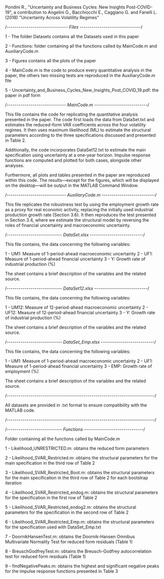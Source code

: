 Pondini R., "Uncertainty and Business Cycles: New Insights Post-COVID-19", a contribution to  Angelini G., Bacchiocchi E., Caggiano G. and Fanelli L. (2018) "Uncertainty Across Volatility Regimes" 

/*------------------------------- Files -------------------------------*/

1 - The folder Datasets contains all the Datasets used in this paper

2 - Functions: folder containing all the functions called by MainCode.m and AuxiliaryCode.m

3 - Figures contains all the plots of the paper

4 - MainCode.m is the code to produce every quantitative analysis in the paper,
    the others two missing tests are reproduced in the AuxiliaryCode.m file

5 - Uncertainty_and_Business_Cycles_New_Insights_Post_COVID_19.pdf: the paper in pdf form


/*------------------------------ MainCode.m ---------------------------*/

This file contains the code for replicating the quantitative analysis presented in the paper.
The code first loads the data from DataSet.txt and estimates the reduced-form VAR coefficients across the four volatility regimes.
It then uses maximum likelihood (ML) to estimate the structural parameters according to the three specifications discussed and presented in Table 2.

Additionally, the code incorporates DataSet12.txt to estimate the main specification using uncertainty at a one-year horizon.
Impulse response functions are computed and plotted for both cases, alongside other analyses.

Furthermore, all plots and tables presented in the paper are reproduced within this code. The results—except for the figures,
which will be displayed on the desktop—will be output in the MATLAB Command Window.


/*------------------------------ AuxiliaryCode.m ---------------------------*/


This file replicates the robustness test by using the employment growth rate as a proxy for real economic activity,
replacing the initially used industrial production growth rate (Section 3.6).
It then reproduces the test presented in Section 3.4,
where we estimate the structural model by reversing the roles of financial uncertainty and macroeconomic uncertainty.


/*---------------------------- DataSet.xlsx ---------------------------*/

This file contains, the data concerning the
following variables:

1 - UM1: Measure of 1-period-ahead macroeconomic uncertainty
2 - UF1: Measure of 1-period-ahead financial uncertainty
3 - Y: Growth rate of industrial production (%) 

The sheet contains a brief description of the variables and the
related source.

/*---------------------------- DataSet12.xlsx ---------------------------*/

This file contains, the data concerning the
following variables:

1 - UM12: Measure of 12-period-ahead macroeconomic uncertainty
2 - UF12: Measure of 12-period-ahead financial uncertainty
3 - Y: Growth rate of industrial production (%) 

The sheet contains a brief description of the variables and the
related source.

/*---------------------------- DataSet_Emp.xlsx ---------------------------*/

This file contains, the data concerning the
following variables:

1 - UM1: Measure of 1-period-ahead macroeconomic uncertainty
2 - UF1: Measure of 1-period-ahead financial uncertainty
3 - EMP: Growth rate of employment (%) 

The sheet contains a brief description of the variables and the
related source.

/*---------------------------------------------------------------------------*/

All datasets are provided in .txt format to ensure compatibility with the MATLAB code.

/*---------------------------------------------------------------------------*/

/*---------------------------- Functions ------------------------------*/

Folder containing all the functions called by MainCode.m

1 - Likelihood_UNRESTRICTED.m: obtains the reduced form parameters

2 - Likelihood_SVAR_Restricted.m: obtains the structural
    parameters for the main specification in the third row of Table 2

3 - Likelihood_SVAR_Restricted_Boot.m: obtains the structural
    parameters for the main specification in the third row of Table 2 for each bootstrap
    iteration

4 - Likelihood_SVAR_Restricted_endog.m: obtains the structural
    parameters for the specification in the first row of Table 2

5 - Likelihood_SVAR_Restricted_endog2.m: obtains the structural
    parameters for the specification in the second row of Table 2

6 - Likelihood_SVAR_Restricted_Emp.m: obtains the structural
    parameters for the specification used with DataSet_Emp.txt

7 - DoornikHansenTest.m: obtains the Doornik-Hansen Omnibus Multivariate Normality Test 
    for reduced form residuals (Table 1)

8 - BreuschGodfreyTest.m: obtains the Breusch-Godfrey autocorrelation test
    for reduced form residuals (Table 1)

9 - findNegativePeaks.m: obtains the highest and significant negative peaks for the impulse 
    response functions presented in Table 3
